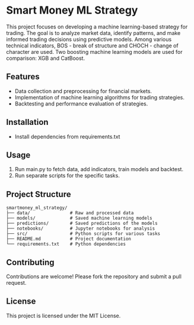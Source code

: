 # Smart Money ML Strategy

This project focuses on developing a machine learning-based strategy for trading. The goal is to analyze market data, identify patterns, and make informed trading decisions using predictive models. Among various technical indicators, BOS - break of structure and CHOCH - change of character are used. Two boosting machine learning models are used for comparison: XGB and CatBoost.

## Features

- Data collection and preprocessing for financial markets.
- Implementation of machine learning algorithms for trading strategies.
- Backtesting and performance evaluation of strategies.

## Installation
- Install dependencies from requirements.txt

## Usage

1. Run main.py to fetch data, add indicators, train models and backtest.
2. Run separate scripts for the specific tasks. 

## Project Structure

```
smartmoney_ml_strategy/
├── data/               # Raw and processed data
├── models/             # Saved machine learning models
├── predictions/        # Saved predictions of the models
├── notebooks/          # Jupyter notebooks for analysis
├── src/                # Python scripts for various tasks
├── README.md           # Project documentation
└── requirements.txt    # Python dependencies
```

## Contributing

Contributions are welcome! Please fork the repository and submit a pull request.

## License

This project is licensed under the MIT License.
